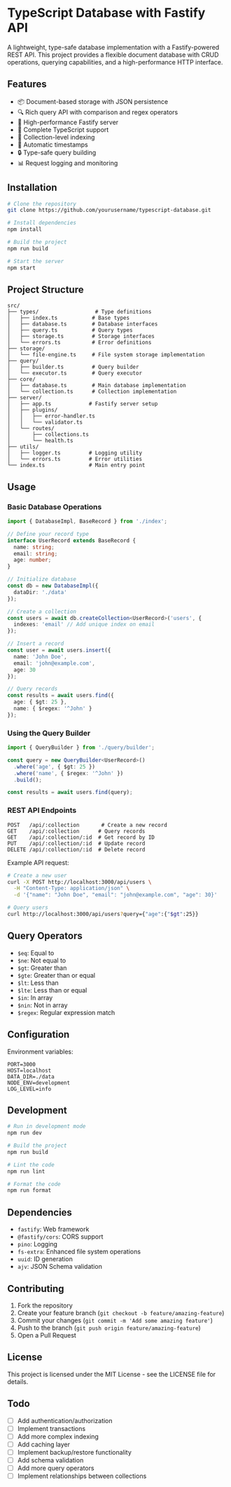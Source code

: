 # TypeScript Database with Fastify API

A lightweight, type-safe database implementation with a Fastify-powered REST API. This project provides a flexible document database with CRUD operations, querying capabilities, and a high-performance HTTP interface.

## Features

- 📦 Document-based storage with JSON persistence
- 🔍 Rich query API with comparison and regex operators
- 🚀 High-performance Fastify server
- 📝 Complete TypeScript support
- 🔑 Collection-level indexing
- 🔄 Automatic timestamps
- 🔒 Type-safe query building
- 📊 Request logging and monitoring

## Installation

```bash
# Clone the repository
git clone https://github.com/yourusername/typescript-database.git

# Install dependencies
npm install

# Build the project
npm run build

# Start the server
npm start
```

## Project Structure

```plaintext
src/
├── types/                  # Type definitions
│   ├── index.ts           # Base types
│   ├── database.ts        # Database interfaces
│   ├── query.ts           # Query types
│   ├── storage.ts         # Storage interfaces
│   └── errors.ts          # Error definitions
├── storage/
│   └── file-engine.ts     # File system storage implementation
├── query/
│   ├── builder.ts         # Query builder
│   └── executor.ts        # Query executor
├── core/
│   ├── database.ts        # Main database implementation
│   └── collection.ts      # Collection implementation
├── server/
│   ├── app.ts            # Fastify server setup
│   ├── plugins/
│   │   ├── error-handler.ts
│   │   └── validator.ts
│   └── routes/
│       ├── collections.ts
│       └── health.ts
├── utils/
│   ├── logger.ts         # Logging utility
│   └── errors.ts         # Error utilities
└── index.ts              # Main entry point
```

## Usage

### Basic Database Operations

```typescript
import { DatabaseImpl, BaseRecord } from './index';

// Define your record type
interface UserRecord extends BaseRecord {
  name: string;
  email: string;
  age: number;
}

// Initialize database
const db = new DatabaseImpl({
  dataDir: './data'
});

// Create a collection
const users = await db.createCollection<UserRecord>('users', {
  indexes: 'email' // Add unique index on email
});

// Insert a record
const user = await users.insert({
  name: 'John Doe',
  email: 'john@example.com',
  age: 30
});

// Query records
const results = await users.find({
  age: { $gt: 25 },
  name: { $regex: '^John' }
});
```

### Using the Query Builder

```typescript
import { QueryBuilder } from './query/builder';

const query = new QueryBuilder<UserRecord>()
  .where('age', { $gt: 25 })
  .where('name', { $regex: '^John' })
  .build();

const results = await users.find(query);
```

### REST API Endpoints

```plaintext
POST   /api/:collection       # Create a new record
GET    /api/:collection      # Query records
GET    /api/:collection/:id  # Get record by ID
PUT    /api/:collection/:id  # Update record
DELETE /api/:collection/:id  # Delete record
```

Example API request:

```bash
# Create a new user
curl -X POST http://localhost:3000/api/users \
  -H "Content-Type: application/json" \
  -d '{"name": "John Doe", "email": "john@example.com", "age": 30}'

# Query users
curl http://localhost:3000/api/users?query={"age":{"$gt":25}}
```

## Query Operators

- `$eq`: Equal to
- `$ne`: Not equal to
- `$gt`: Greater than
- `$gte`: Greater than or equal
- `$lt`: Less than
- `$lte`: Less than or equal
- `$in`: In array
- `$nin`: Not in array
- `$regex`: Regular expression match

## Configuration

Environment variables:

```env
PORT=3000
HOST=localhost
DATA_DIR=./data
NODE_ENV=development
LOG_LEVEL=info
```

## Development

```bash
# Run in development mode
npm run dev

# Build the project
npm run build

# Lint the code
npm run lint

# Format the code
npm run format
```

## Dependencies

- `fastify`: Web framework
- `@fastify/cors`: CORS support
- `pino`: Logging
- `fs-extra`: Enhanced file system operations
- `uuid`: ID generation
- `ajv`: JSON Schema validation

## Contributing

1. Fork the repository
2. Create your feature branch (`git checkout -b feature/amazing-feature`)
3. Commit your changes (`git commit -m 'Add some amazing feature'`)
4. Push to the branch (`git push origin feature/amazing-feature`)
5. Open a Pull Request

## License

This project is licensed under the MIT License - see the LICENSE file for details.

## Todo

- [ ] Add authentication/authorization
- [ ] Implement transactions
- [ ] Add more complex indexing
- [ ] Add caching layer
- [ ] Implement backup/restore functionality
- [ ] Add schema validation
- [ ] Add more query operators
- [ ] Implement relationships between collections